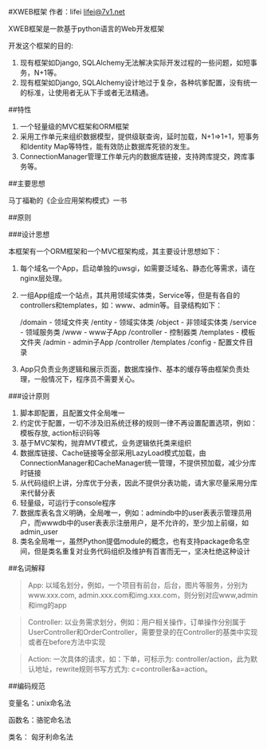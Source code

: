 #XWEB框架
作者：lifei   <lifei@7v1.net>

XWEB框架是一款基于python语言的Web开发框架

开发这个框架的目的:

1. 现有框架如Django, SQLAlchemy无法解决实际开发过程的一些问题，如短事务，N+1等。
2. 现有框架如Django, SQLAlchemy设计地过于复杂，各种坑爹配置，没有统一的标准，让使用者无从下手或者无法精通。

##特性

1. 一个轻量级的MVC框架和ORM框架
2. 采用工作单元来组织数据模型，提供级联查询，延时加载，N+1=>1+1，短事务和Identity Map等特性，能有效防止数据库死锁的发生。
3. ConnectionManager管理工作单元内的数据库链接，支持跨库提交，跨库事务等。

##主要思想

马丁福勒的《企业应用架构模式》一书

##原则

###设计思想

本框架有一个ORM框架和一个MVC框架构成，其主要设计思想如下：

1. 每个域名一个App，启动单独的uwsgi，如需要泛域名、静态化等需求，请在nginx层处理。
2. 一组App组成一个站点，其共用领域实体类，Service等，但是有各自的controllers和templates，如：www、admin等。目录结构如下：

    /domain         - 领域文件夹
        /entity         - 领域实体类
        /object         - 非领域实体类
        /service        - 领域服务类
    /www            - www子App
        /controller     - 控制器类
        /templates      - 模板文件夹
    /admin          - admin子App
        /controller
        /templates
    /config         - 配置文件目录

3. App只负责业务逻辑和展示页面，数据库操作、基本的缓存等由框架负责处理，一般情况下，程序员不需要关心。

###设计原则
1. 脚本即配置，且配置文件全局唯一
2. 约定优于配置，一切不涉及旧系统迁移的规则一律不再设置配置选项，例如：模板存放, action标识码等
3. 基于MVC架构，抛弃MVT模式，业务逻辑依托类来组织
4. 数据库链接、Cache链接等全部采用LazyLoad模式加载，由ConnectionManager和CacheManager统一管理，不提供预加载，减少分库时链接
5. 从代码组织上讲，分库优于分表，因此不提供分表功能，请大家尽量采用分库来代替分表
6. 轻量级，可运行于console程序
7. 数据库表名含义明确，全局唯一，例如：admindb中的user表表示管理员用户，而wwwdb中的user表表示注册用户，是不允许的，至少加上前缀，如admin_user
8. 类名全局唯一，虽然Python提倡module的概念，也有支持package命名空间，但是类名重复对业务代码组织及维护有百害而无一，坚决杜绝这种设计

##名词解释

> App: 以域名划分，例如，一个项目有前台，后台，图片等服务，分别为www.xxx.com, admin.xxx.com和img.xxx.com，则分别对应www,admin和img的app

> Controller: 以业务需求划分，例如：用户相关操作，订单操作分别属于UserController和OrderController，需要登录的在Controller的基类中实现或者在before方法中实现

> Action: 一次具体的请求，如：下单，可标示为: controller/action，此为默认地址，rewrite规则书写方式为: c=controller&a=action。



##编码规范

变量名：unix命名法

函数名：骆驼命名法

类名：  匈牙利命名法